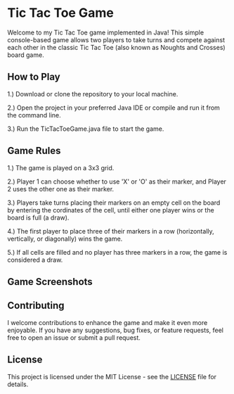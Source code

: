 
# Tic Tac Toe Game

Welcome to my Tic Tac Toe game implemented in Java! This simple console-based game allows two players to take turns and compete against each other in the classic Tic Tac Toe (also known as Noughts and Crosses) board game.



## How to Play

1.) Download or clone the repository to your local machine.

2.) Open the project in your preferred Java IDE or compile and run it from the command line.

3.) Run the TicTacToeGame.java file to start the game.
## Game Rules

1.) The game is played on a 3x3 grid.

2.) Player 1 can choose whether to use 'X' or 'O' as their marker, and Player 2 uses the other one as their marker.

3.) Players take turns placing their markers on an empty cell on the board by entering the cordinates of the cell, until either one player wins or the board is full (a draw).

4.) The first player to place three of their markers in a row (horizontally, vertically, or diagonally) wins the game.

5.) If all cells are filled and no player has three markers in a row, the game is considered a draw.


## Game Screenshots
## Contributing

I welcome contributions to enhance the game and make it even more enjoyable. If you have any suggestions, bug fixes, or feature requests, feel free to open an issue or submit a pull request.


## License
This project is licensed under the MIT License - see the [LICENSE](https://choosealicense.com/licenses/mit/) file for details.


